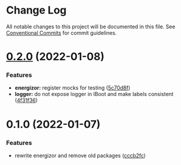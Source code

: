 # Change Log

All notable changes to this project will be documented in this file.
See [Conventional Commits](https://conventionalcommits.org) for commit guidelines.

# [0.2.0](https://github.com/donnyroufs/konda/compare/@kondah/energizor@0.1.0...@kondah/energizor@0.2.0) (2022-01-08)


### Features

* **energizor:** register mocks for testing ([5c70d8f](https://github.com/donnyroufs/konda/commit/5c70d8fa7d9796c6f0546e536237add2fd9f9e3e))
* **logger:** do not expose logger in IBoot and make labels consistent ([4f31f36](https://github.com/donnyroufs/konda/commit/4f31f36fd13116e30e69be8cf242a3f52fe8eb80))





# 0.1.0 (2022-01-07)


### Features

* rewrite energizor and remove old packages ([cccb2fc](https://github.com/donnyroufs/konda/commit/cccb2fcbe862d36061a6776bba3f96cad0d49fb3))
